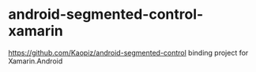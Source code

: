 # android-segmented-control-xamarin
https://github.com/Kaopiz/android-segmented-control binding project for Xamarin.Android
